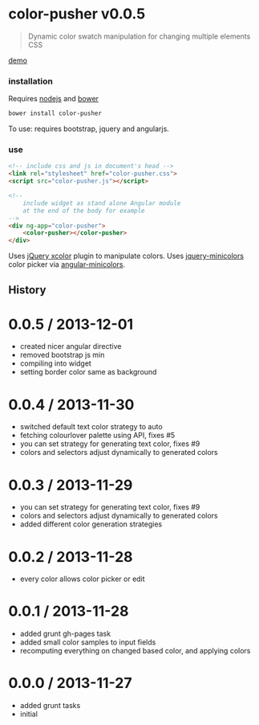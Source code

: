 # color-pusher v0.0.5

> Dynamic color swatch manipulation for changing multiple elements CSS

[demo](http://glebbahmutov.com/color-pusher/)

### installation

Requires [nodejs](http://nodejs.org/) and [bower](http://bower.io/)

```sh
bower install color-pusher
```

To use: requires bootstrap, jquery and angularjs.




### use

```html
<!-- include css and js in document's head -->
<link rel="stylesheet" href="color-pusher.css">
<script src="color-pusher.js"></script>

<!--
    include widget as stand alone Angular module
    at the end of the body for example
-->
<div ng-app="color-pusher">
    <color-pusher></color-pusher>
</div>
```




Uses [jQuery xcolor](http://www.xarg.org/project/jquery-color-plugin-xcolor/) plugin
to manipulate colors.
Uses [jquery-minicolors](http://labs.abeautifulsite.net/jquery-minicolors/) color picker
via [angular-minicolors](http://kaihenzler.github.io/angular-minicolors/).

## History


0.0.5 / 2013-12-01
==================

  * created nicer angular directive
  * removed bootstrap js min
  * compiling into widget
  * setting border color same as background

0.0.4 / 2013-11-30
==================

  * switched default text color strategy to auto
  * fetching colourlover palette using API, fixes #5
  * you can set strategy for generating text color, fixes #9
  * colors and selectors adjust dynamically to generated colors

0.0.3 / 2013-11-29
==================

  * you can set strategy for generating text color, fixes #9
  * colors and selectors adjust dynamically to generated colors
  * added different color generation strategies

0.0.2 / 2013-11-28
==================

  * every color allows color picker or edit

0.0.1 / 2013-11-28
==================

  * added grunt gh-pages task
  * added small color samples to input fields
  * recomputing everything on changed based color, and applying colors

0.0.0 / 2013-11-27
==================

  * added grunt tasks
  * initial


